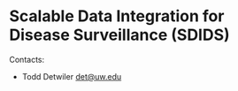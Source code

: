 Scalable Data Integration for Disease Surveillance (SDIDS)
==========================================================

Contacts:
* Todd Detwiler <det@uw.edu>
